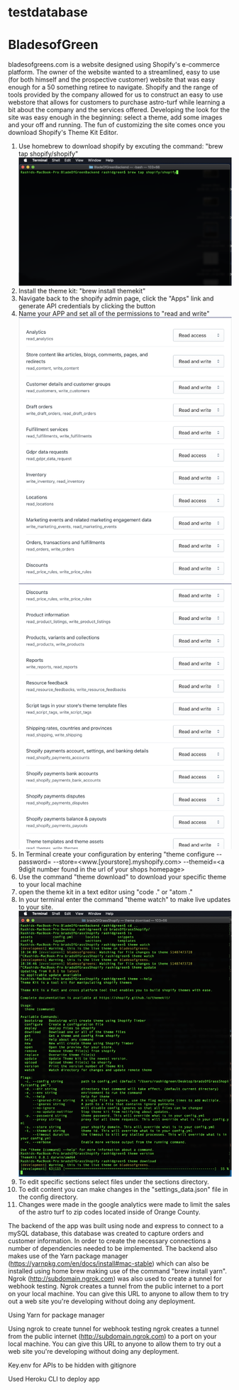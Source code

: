 # testdatabase
# BladesofGreen
bladesofgreens.com is a website designed using Shopify's e-commerce platform.  The owner of the website wanted to a streamlined, easy to use (for both himself and the prospective customer) website that was easy enough for a 50 something retiree to navigate.  Shopify and the range of tools provided by the company allowed for us to construct an easy to use webstore that allows for customers to purchase astro-turf while learning a bit about the company and the services offered.  Developing the look for the site was easy enough in the beginning: select a theme, add some images and your off and running.  The fun of customizing the site comes once you download Shopify's Theme Kit Editor. 

1.  Use homebrew to download shopify by excuting the command: "brew tap shopify/shopify"
![](images/Screen%20Shot%202019-01-04%20at%206.07.44%20PM.png)
2.  Install the theme kit: "brew install themekit"
3.  Navigate back to the shopify admin page, click the "Apps" link and generate API credentials by clicking the button
4.  Name your APP and set all of the permissions to "read and write"
  ![](images/Screen%20Shot%202019-01-04%20at%205.24.38%20PM.png)
  ![](images/Screen%20Shot%202019-01-04%20at%205.25.03%20PM.png)
5.  In Terminal create your configuration by entering "theme configure --password=<found in the API creds generated by shopify> --store=<www.[yourstore].myshopify.com> --themeid=<a 9digit number found in the url of your shops homepage>
6.  Use the command "theme download" to download your specific theme to your local machine
7.  open the theme kit in a text editor using "code ." or "atom ."
8.  In your terminal enter the command "theme watch" to make live updates to your site.
  ![](images/Screen%20Shot%202019-01-04%20at%206.39.04%20PM.png)
9.  To edit specific sections select files under the sections directory.
10. To edit content you can make changes in the "settings_data.json" file in the config directory.
11. Changes were made in the google analytics were made to limit the sales of the astro turf to zip codes located inside of
  Orange County.
  
  
The backend of the app was built using node and express to connect to a mySQL database, this database was created to capture orders and customer information.  In order to create the necessary connections a number of dependencies needed to be implemented. The backend also makes use of the Yarn package manager (https://yarnpkg.com/en/docs/install#mac-stable) which can also be installed using home brew making use of the command "brew install yarn".  Ngrok (http://subdomain.ngrok.com) was also used to create a tunnel for webhook testing.  Ngrok creates a tunnel from the public internet to a port on your local machine. You can give this URL to anyone to allow them to try out a web site you're developing without doing any deployment.




  


Using Yarn for package manager

Using ngrok to create tunnel for webhook testing
    ngrok creates a tunnel from the public internet (http://subdomain.ngrok.com) to a port on your local machine. You can give this URL to anyone to allow them to try out a web site you're developing without doing any deployment.

Key.env for APIs to be hidden with gitignore

Used Heroku CLI to deploy app


